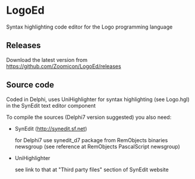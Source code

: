 # LogoEd
Syntax highlighting code editor for the Logo programming language

## Releases

Download the latest version from
https://github.com/Zoomicon/LogoEd/releases

## Source code

Coded in Delphi, uses UniHighlighter for syntax highlighting (see Logo.hgl) in the SynEdit text editor component

To compile the sources (Delphi7 version suggested) you also need:

* SynEdit (http://synedit.sf.net) 

	for Delphi7 use synedit_d7 package from RemObjects binaries newsgroup (see reference at RemObjects PascalScript newsgroup)

* UniHighlighter

	see link to that at "Third party files" section of SynEdit website
